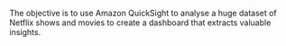 The objective is to use Amazon QuickSight to analyse a huge dataset of Netflix shows and movies to create a dashboard that extracts valuable insights.
